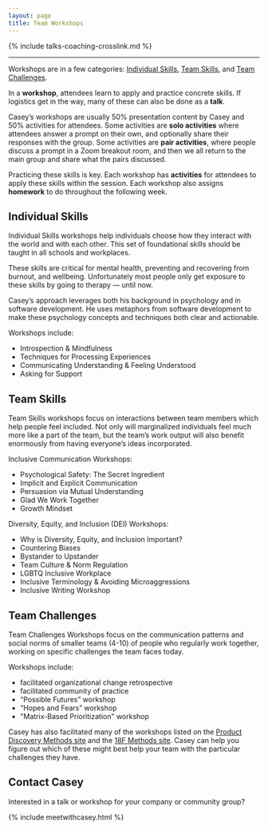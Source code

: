 ```yaml
---
layout: page
title: Team Workshops
---
```


{% include talks-coaching-crosslink.md %}

---

Workshops are in a few categories: [Individual Skills](#individual-skills), [Team Skills](#team-skills), and [Team Challenges](#team-challenges).

In a **workshop**, attendees learn to apply and practice concrete skills. If logistics get in the way, many of these can also be done as a **talk**.

Casey’s workshops are usually 50% presentation content by Casey and 50% activities for attendees. Some activities are **solo activities** where attendees answer a prompt on their own, and optionally share their responses with the group. Some activities are **pair activities**, where people discuss a prompt in a Zoom breakout room, and then we all return to the main group and share what the pairs discussed.

Practicing these skills is key. Each workshop has **activities** for attendees to apply these skills within the session. Each workshop also assigns **homework** to do throughout the following week.

## Individual Skills

Individual Skills workshops help individuals choose how they interact with the world and with each other. This set of foundational skills should be taught in all schools and workplaces.

These skills are critical for mental health, preventing and recovering from burnout, and wellbeing. Unfortunately most people only get exposure to these skills by going to therapy — until now.

Casey’s approach leverages both his background in psychology and in software development. He uses metaphors from software development to make these psychology concepts and techniques both clear and actionable.

Workshops include:

- Introspection & Mindfulness
- Techniques for Processing Experiences
- Communicating Understanding & Feeling Understood
- Asking for Support

<!-- ### Introspection & Mindfulness (30 min)

- Attendees will understand the benefits of introspection and mindfulness.
- Attendees will be able to explain a model of the brain as a system using the “Input Process Output” model.
- Attendees will learn a way to become introspective on demand, using “the whoop technique.”
- Pair Activity: Attendees will discuss times when they successfully became introspective, and times when they wish they had been able to.
- Attendees will be able to identify the four types of input to look out for.
- Solo Activity: Attendees will identify inputs from each of the four categories for an experience. -->

## Team Skills

Team Skills workshops focus on interactions between team members which help people feel included. Not only will marginalized individuals feel much more like a part of the team, but the team’s work output will also benefit enormously from having everyone’s ideas incorporated.

Inclusive Communication Workshops:

- Psychological Safety: The Secret Ingredient
- Implicit and Explicit Communication
- Persuasion via Mutual Understanding
- Glad We Work Together
- Growth Mindset

Diversity, Equity, and Inclusion (DEI) Workshops:

- Why is Diversity, Equity, and Inclusion Important?
- Countering Biases
- Bystander to Upstander
- Team Culture & Norm Regulation
- LGBTQ Inclusive Workplace
- Inclusive Terminology & Avoiding Microaggressions
- Inclusive Writing Workshop

## Team Challenges

Team Challenges Workshops focus on the communication patterns and social norms of smaller teams (4-10) of people who regularly work together, working on specific challenges the team faces today.

Workshops include:

- facilitated organizational change retrospective
- facilitated community of practice
- “Possible Futures” workshop
- “Hopes and Fears” workshop
- "Matrix-Based Prioritization" workshop

Casey has also facilitated many of the workshops listed on the [Product Discovery Methods site](https://pdmethods.com) and the [18F Methods site](https://methods.18f.gov). Casey can help you figure out which of these might best help your team with the particular challenges they have.

<!-- ## Small Bubble, Large Bubble

A "small bubble" is the group of 4-12 people that you work closely with day to day.

A "large bubble" is the 30-60 people that you interact with occasionally, including many people from other "small bubbles."

Casey uses these terms because language about teams varies so widely by organization. One company's 12-person "department" can be another company's 12-person "team." There are cognitive limits to how many people can form a cohesive group (have you heard of [Dunbar's number](https://en.wikipedia.org/wiki/Dunbar%27s_number)?).

<div class="grid grid-cols-2" markdown="1">

<div markdown="1" class="p-2">

## Small Bubble

4-12 people you work with day to day

sometimes called "project teams" or "squads"

Every small team experiences its own unique challenges, and those need unique solutions. Casey will train the team to be self-aware on a team level, and teach ways to improve communication among team members.

Examples include: facilitated organizational change retrospective, facilitated community of practice, a “Possible Futures” workshop, a “Hopes and Fears” workshop, a Matrix-Based Prioritization.

</div>

<div markdown="1" class="p-2">

## Large Bubble

Your large bubble is the 30-60 people you work with occasionally, including many people in other small bubbles. At some companies these are called "team" or "department" or "division."

Large Workshops share big ideas to a wide audience (30-60 people). I convey the ideas clearly and concisely, and I make time for attendees to practice the skills in breakout sessions. Large Team Workshops are 2 hours, and alternate between lecture and breakout activities (about 50/50 overall). Examples include: Team Health and Psychological Safety Workshop, Feeling Understood Workshop, Debugging Your Brain Workshop, and Matrix-Based Prioritization for Strong Organizational Alignment Workshop.

</div>

</div> -->

<!--
## Talks & Workshops

### Debugging Your Brain Talk

A one-hour presentation, covering the biggest concepts in Debugging Your Brain: when/how to be mindful, four inputs to your mind, experience processing techniques, experience validation techniques, and countering cognitive distortions.

### Debugging Your Brain Workshop

A two-hour workshop:

- half overview of DYB concepts: when/how to be mindful, four inputs to your mind, experience processing techniques, experience validation techniques, and countering cognitive distortions.
- half hands-on practice in small breakout groups (everyone's favorite part!)

### Team Health & Psychological Safety

A 90-minute workshop

- What makes a team healthy? How can we help our team be the happiest, most effective they can be?
- We’ll practice many specific techniques that managers and team members can do to foster psychological safety.

[Team Health & Psychological Safety details](/workshops/team-health)

### Feeling Understood Workshop

A 90-minute workshop

- Beyond just “active listening,” this workshop covers a framework for how to help people feel understood: **four levels of listening**, and **three levels of explicit validation**. You can use this framework to support others, or to ask for support yourself.

[Feeling Understood details](/workshops/feeling-understood) -->

## Contact Casey

Interested in a talk or workshop for your company or community group?

{% include meetwithcasey.html %}

